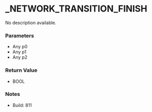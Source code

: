 # _NETWORK_TRANSITION_FINISH

No description available.

### Parameters
* Any p0
* Any p1
* Any p2

### Return Value
* BOOL

### Notes
* Build: 811

